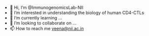 - 👋 Hi, I’m @ImmunogenomicsLab-NII
- 👀 I’m interested in understanding the biology of human CD4-CTLs
- 🌱 I’m currently learning ...
- 💞️ I’m looking to collaborate on ...
- 📫 How to reach me veena@nii.ac.in

<!---
ImmunogenomicsLab-NII/ImmunogenomicsLab-NII is a ✨ special ✨ repository because its `README.md` (this file) appears on your GitHub profile.
You can click the Preview link to take a look at your changes.
--->
